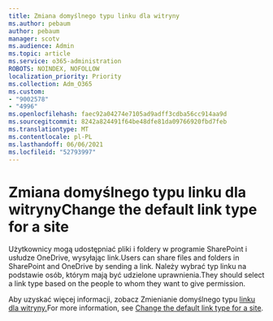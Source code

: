 ```yaml
---
title: Zmiana domyślnego typu linku dla witryny
ms.author: pebaum
author: pebaum
manager: scotv
ms.audience: Admin
ms.topic: article
ms.service: o365-administration
ROBOTS: NOINDEX, NOFOLLOW
localization_priority: Priority
ms.collection: Adm_O365
ms.custom:
- "9002578"
- "4996"
ms.openlocfilehash: faec92a04274e7105ad9adff3cdba56cc914aa9d
ms.sourcegitcommit: 8242a824491f64be48dfe81da09766920fbd7feb
ms.translationtype: MT
ms.contentlocale: pl-PL
ms.lasthandoff: 06/06/2021
ms.locfileid: "52793997"
---
```

# <a name="change-the-default-link-type-for-a-site"></a><span data-ttu-id="b55a4-102">Zmiana domyślnego typu linku dla witryny</span><span class="sxs-lookup"><span data-stu-id="b55a4-102">Change the default link type for a site</span></span>

<span data-ttu-id="b55a4-103">Użytkownicy mogą udostępniać pliki i foldery w programie SharePoint i usłudze OneDrive, wysyłając link.</span><span class="sxs-lookup"><span data-stu-id="b55a4-103">Users can share files and folders in SharePoint and OneDrive by sending a link.</span></span> <span data-ttu-id="b55a4-104">Należy wybrać typ linku na podstawie osób, którym mają być udzielone uprawnienia.</span><span class="sxs-lookup"><span data-stu-id="b55a4-104">They should select a link type based on the people to whom they want to give permission.</span></span>

<span data-ttu-id="b55a4-105">Aby uzyskać więcej informacji, zobacz Zmienianie domyślnego typu [linku dla witryny.](/sharepoint/change-default-sharing-link)</span><span class="sxs-lookup"><span data-stu-id="b55a4-105">For more information, see [Change the default link type for a site](/sharepoint/change-default-sharing-link).</span></span>
